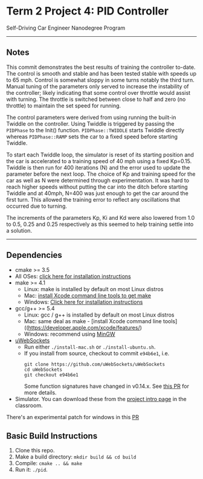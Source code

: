 # Term 2 Project 4: PID Controller
Self-Driving Car Engineer Nanodegree Program

---

## Notes
This commit demonstrates the best results of training the controller to-date. The control is smooth and stable and has been tested stable with speeds up to 65 mph. Control is somewhat sloppy in some turns notably the third turn. Manual tuning of the parameters only served to increase the instability of the controller; likely indicating that some control over throttle would assist with turning. The throttle is switched between close to half and zero (no throttle) to maintain the set speed for running.

The control parameters were derived from using running the built-in Twiddle on the controller. Using Twiddle is triggered by passing the `PIDPhase` to the Init() function. `PIDPhase::TWIDDLE` starts Twiddle directly whereas `PIDPhase::RAMP` sets the car to a fixed speed before starting Twiddle.

To start each Twiddle loop, the simulator is reset of its starting position and the car is accelerated to a training speed of 40 mph using a fixed Kp=0.15. Twiddle is then run for 400 iterations (N) and the error used to update the parameter before the next loop. The choice of Kp and training speed for the car as well as N were determined through experimentation. It was hard to reach higher speeds without putting the car into the ditch before starting Twiddle and at 40mph, N=400 was just enough to get the car around the first turn. This allowed the training error to reflect any oscillations that occurred due to turning.

The increments of the parameters Kp, Ki and Kd were also lowered from 1.0 to 0.5, 0.25 and 0.25 respectively as this seemed to help training settle into a solution.


---

## Dependencies

* cmake >= 3.5
 * All OSes: [click here for installation instructions](https://cmake.org/install/)
* make >= 4.1
  * Linux: make is installed by default on most Linux distros
  * Mac: [install Xcode command line tools to get make](https://developer.apple.com/xcode/features/)
  * Windows: [Click here for installation instructions](http://gnuwin32.sourceforge.net/packages/make.htm)
* gcc/g++ >= 5.4
  * Linux: gcc / g++ is installed by default on most Linux distros
  * Mac: same deal as make - [install Xcode command line tools]((https://developer.apple.com/xcode/features/)
  * Windows: recommend using [MinGW](http://www.mingw.org/)
* [uWebSockets](https://github.com/uWebSockets/uWebSockets)
  * Run either `./install-mac.sh` or `./install-ubuntu.sh`.
  * If you install from source, checkout to commit `e94b6e1`, i.e.
    ```
    git clone https://github.com/uWebSockets/uWebSockets 
    cd uWebSockets
    git checkout e94b6e1
    ```
    Some function signatures have changed in v0.14.x. See [this PR](https://github.com/udacity/CarND-MPC-Project/pull/3) for more details.
* Simulator. You can download these from the [project intro page](https://github.com/udacity/self-driving-car-sim/releases) in the classroom.

There's an experimental patch for windows in this [PR](https://github.com/udacity/CarND-PID-Control-Project/pull/3)

## Basic Build Instructions

1. Clone this repo.
2. Make a build directory: `mkdir build && cd build`
3. Compile: `cmake .. && make`
4. Run it: `./pid`. 

